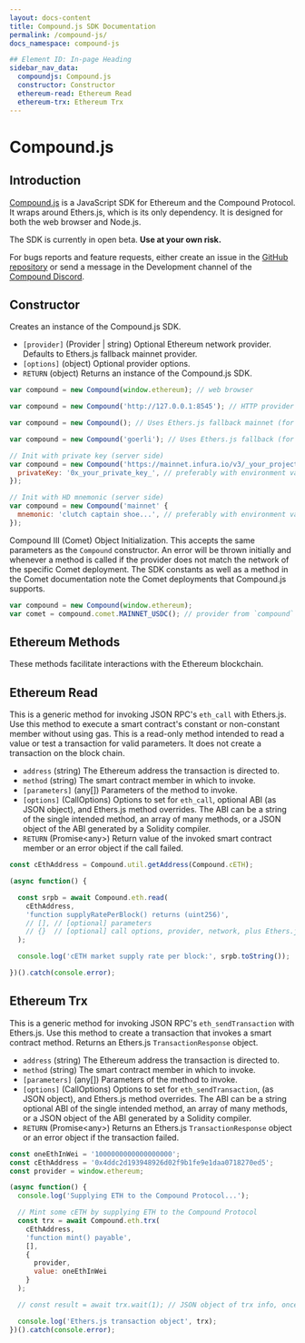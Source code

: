 ```yaml
---
layout: docs-content
title: Compound.js SDK Documentation
permalink: /compound-js/
docs_namespace: compound-js

## Element ID: In-page Heading
sidebar_nav_data:
  compoundjs: Compound.js
  constructor: Constructor
  ethereum-read: Ethereum Read
  ethereum-trx: Ethereum Trx
---
```


# Compound.js

## Introduction

[Compound.js](https://www.npmjs.com/package/@compound-finance/compound-js) is a JavaScript SDK for Ethereum and the Compound Protocol. It wraps around Ethers.js, which is its only dependency. It is designed for both the web browser and Node.js.

The SDK is currently in open beta. **Use at your own risk.**

For bugs reports and feature requests, either create an issue in the [GitHub repository](https://github.com/compound-finance/compound-js) or send a message in the Development channel of the [Compound Discord](https://compound.finance/discord).

## Constructor

Creates an instance of the Compound.js SDK.

- `[provider]` (Provider \| string) Optional Ethereum network provider. Defaults to Ethers.js fallback mainnet provider.
- `[options]` (object) Optional provider options.
- `RETURN` (object) Returns an instance of the Compound.js SDK.

```js
var compound = new Compound(window.ethereum); // web browser

var compound = new Compound('http://127.0.0.1:8545'); // HTTP provider

var compound = new Compound(); // Uses Ethers.js fallback mainnet (for testing only)

var compound = new Compound('goerli'); // Uses Ethers.js fallback (for testing only)

// Init with private key (server side)
var compound = new Compound('https://mainnet.infura.io/v3/_your_project_id_', {
  privateKey: '0x_your_private_key_', // preferably with environment variable
});

// Init with HD mnemonic (server side)
var compound = new Compound('mainnet' {
  mnemonic: 'clutch captain shoe...', // preferably with environment variable
});
```

Compound III (Comet) Object Initialization. This accepts the same parameters as the `Compound` constructor. An error will be thrown initially and whenever a method is called if the provider does not match the network of the specific Comet deployment. The SDK constants as well as a method in the Comet documentation note the Comet deployments that Compound.js supports.

```js
var compound = new Compound(window.ethereum);
var comet = compound.comet.MAINNET_USDC(); // provider from `compound` will be used unless on is explicitly passed
```

## Ethereum Methods

These methods facilitate interactions with the Ethereum blockchain.

## Ethereum Read

This is a generic method for invoking JSON RPC's `eth_call` with Ethers.js. Use this method to execute a smart contract's constant or non-constant member without using gas. This is a read-only method intended to read a value or test a transaction for valid parameters. It does not create a transaction on the block chain.

- `address` (string) The Ethereum address the transaction is directed to.
- `method` (string) The smart contract member in which to invoke.
- `[parameters]` (any[]) Parameters of the method to invoke.
- `[options]` (CallOptions) Options to set for `eth_call`, optional ABI (as JSON object), and Ethers.js method overrides. The ABI can be a string of the single intended method, an array of many methods, or a JSON object of the ABI generated by a Solidity compiler.
- `RETURN` (Promise&lt;any&gt;) Return value of the invoked smart contract member or an error object if the call failed.

```js
const cEthAddress = Compound.util.getAddress(Compound.cETH);

(async function() {

  const srpb = await Compound.eth.read(
    cEthAddress,
    'function supplyRatePerBlock() returns (uint256)',
    // [], // [optional] parameters
    // {}  // [optional] call options, provider, network, plus Ethers.js "overrides"
  );

  console.log('cETH market supply rate per block:', srpb.toString());

})().catch(console.error);
```

## Ethereum Trx

This is a generic method for invoking JSON RPC's `eth_sendTransaction` with Ethers.js. Use this method to create a transaction that invokes a smart contract method. Returns an Ethers.js `TransactionResponse` object.

- `address` (string) The Ethereum address the transaction is directed to.
- `method` (string) The smart contract member in which to invoke.
- `[parameters]` (any[]) Parameters of the method to invoke.
- `[options]` (CallOptions) Options to set for `eth_sendTransaction`, (as JSON object), and Ethers.js method overrides. The ABI can be a string optional ABI of the single intended method, an array of many methods, or a JSON object of the ABI generated by a Solidity compiler.
- `RETURN` (Promise&lt;any&gt;) Returns an Ethers.js `TransactionResponse` object or an error object if the transaction failed.

```js
const oneEthInWei = '1000000000000000000';
const cEthAddress = '0x4ddc2d193948926d02f9b1fe9e1daa0718270ed5';
const provider = window.ethereum;

(async function() {
  console.log('Supplying ETH to the Compound Protocol...');

  // Mint some cETH by supplying ETH to the Compound Protocol
  const trx = await Compound.eth.trx(
    cEthAddress,
    'function mint() payable',
    [],
    {
      provider,
      value: oneEthInWei
    }
  );

  // const result = await trx.wait(1); // JSON object of trx info, once mined

  console.log('Ethers.js transaction object', trx);
})().catch(console.error);
```
